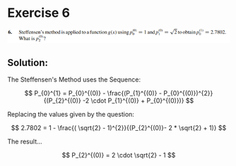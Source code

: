 # Exercise 6

![image](image.png)

## Solution:

The Steffensen's Method uses the Sequence:

$$
    P_{0}^{1} = P_{0}^{(0)} - \frac{(P_{1}^{(0)} - P_{0}^{(0)})^{2}}{(P_{2}^{(0)} -2 \cdot P_{1}^{(0)} + P_{0}^{(0)})}
$$

Replacing the values given by the question:

$$
    2.7802 = 1 - \frac{( \sqrt{2} - 1)^{2}}{(P_{2}^{(0)}- 2 * \sqrt{2} + 1)}
$$

The result...

$$
P_{2}^{(0)} = 2 \cdot \sqrt{2} - 1 
$$
